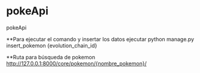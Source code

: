 # pokeApi
pokeApi

**Para ejecutar el comando y insertar los datos ejecutar
  python manage.py insert_pokemon {evolution_chain_id}
  
**Ruta para búsqueda de pokemon
  http://127.0.0.1:8000/core/pokemon/{nombre_pokemon}/
  
